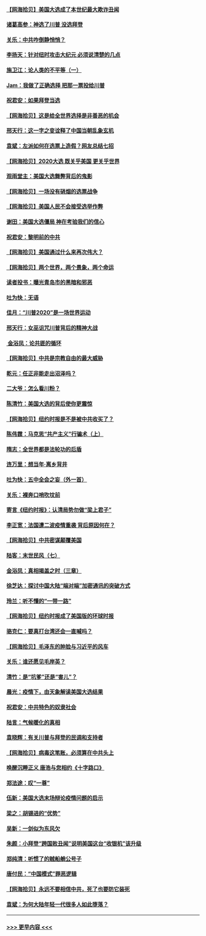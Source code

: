 #### [【网海拾贝】美国大选成了本世纪最大欺诈丑闻](../pages/nsc993/n12538029.md?t=11110551) 
#### [诸葛高参：神选了川普 没选拜登](../pages/nsc993/n12537664.md?t=11110551) 
#### [关乐：中共咋倒静悄悄？](../pages/nsc993/n12537615.md?t=11110551) 
#### [李扬天：针对纽时攻击大纪元 必须说清楚的几点](../pages/nsc993/n12536001.md?t=11110551) 
#### [施卫江：论人类的不平等（一）](../pages/nsc993/n12535700.md?t=11110551) 
#### [Jam：我做了正确选择 把那一票投给川普](../pages/nsc993/n12535743.md?t=11110551) 
#### [祝君安：如果拜登当选](../pages/nsc993/n12535726.md?t=11110551) 
#### [【网海拾贝】这是给全世界选择是非善恶的机会](../pages/nsc993/n12535061.md?t=11110551) 
#### [邢天行：这一字之变诠释了中国当朝乱象玄机](../pages/nsc993/n12533446.md?t=11110551) 
#### [袁斌：左派如何在选票上造假？网友总结七招](../pages/nsc993/n12533180.md?t=11110551) 
#### [【网海拾贝】2020大选 既关乎美国 更关乎世界](../pages/nsc993/n12533161.md?t=11110551) 
#### [观雨堂主：美国大选舞弊背后的鬼影](../pages/nsc993/n12533153.md?t=11110551) 
#### [【网海拾贝】一场没有硝烟的选票战争](../pages/nsc993/n12531883.md?t=11110551) 
#### [【网海拾贝】美国人民不会接受选举作弊](../pages/nsc993/n12528850.md?t=11110551) 
#### [谢田：美国大选僵局 神在考验我们的信心](../pages/nsc993/n12527932.md?t=11110551) 
#### [祝君安：黎明前的中共](../pages/nsc993/n12524071.md?t=11110551) 
#### [【网海拾贝】美国通过什么来再次伟大？](../pages/nsc993/n12523844.md?t=11110551) 
#### [【网海拾贝】两个世界，两个景象，两个命运](../pages/nsc993/n12521419.md?t=11110551) 
#### [读者投书：曝光青岛市的黑暗和邪恶](../pages/nsc993/n12520988.md?t=11110551) 
#### [吐为快：无语](../pages/nsc993/n12518588.md?t=11110551) 
#### [佳月：“川普2020”是一场世界运动](../pages/nsc993/n12518581.md?t=11110551) 
#### [邢天行：女巫诅咒川普背后的精神大战](../pages/nsc993/n12517257.md?t=11110551) 
#### [ 金浴凤：论共匪的循环](../pages/nsc993/n12517133.md?t=11110551) 
#### [【网海拾贝】中共是宗教自由的最大威胁](../pages/nsc993/n12516879.md?t=11110551) 
#### [乾元：任正非能走出沼泽吗？](../pages/nsc993/n12515831.md?t=11110551) 
#### [二大爷：怎么看川粉？](../pages/nsc993/n12515820.md?t=11110551) 
#### [陈清竹：美国大选的背后使你更震惊](../pages/nsc993/n12515589.md?t=11110551) 
#### [【网海拾贝】纽约时报是不是被中共收买了？](../pages/nsc993/n12515122.md?t=11110551) 
#### [陈伟霆：马克思“共产主义”行骗术（上）](../pages/nsc993/n12510217.md?t=11110551) 
#### [隋志：全世界都是法轮功的后盾](../pages/nsc993/n12510636.md?t=11110551) 
#### [连万里：想当年‧离乡背井](../pages/nsc993/n12510623.md?t=11110551) 
#### [吐为快：五中全会之妄（外一首）](../pages/nsc993/n12510470.md?t=11110551) 
#### [关乐：裸奔口哨吹坟前](../pages/nsc993/n12510403.md?t=11110551) 
#### [寄言《纽约时报》：认清局势勿做“梁上君子”](../pages/nsc993/n12510042.md?t=11110551) 
#### [李正宽：法国遭二波疫情重袭 背后原因何在？](../pages/nsc993/n12509971.md?t=11110551) 
#### [【网海拾贝】中共密谋颠覆美国](../pages/nsc993/n12509816.md?t=11110551) 
#### [陆客：末世民风（七）](../pages/nsc993/n12507822.md?t=11110551) 
#### [金浴凤：真相揭盖之时（三章）](../pages/nsc993/n12507804.md?t=11110551) 
#### [徐芝达：探讨中国大陆“端对端”加密通讯的突破方式](../pages/nsc993/n12507682.md?t=11110551) 
#### [玲兰：听不懂的“一带一路”](../pages/nsc993/n12507669.md?t=11110551) 
#### [【网海拾贝】纽约时报成了美国版的环球时报](../pages/nsc993/n12507053.md?t=11110551) 
#### [骆克仁：要真打台湾还会一直喊吗？](../pages/nsc993/n12506843.md?t=11110551) 
#### [【网海拾贝】毛泽东的肿脸与习近平的风车](../pages/nsc993/n12504537.md?t=11110551) 
#### [关乐：谁还愿见毛岸英？](../pages/nsc993/n12503866.md?t=11110551) 
#### [清竹：是“坑爹”还是“害儿”？](../pages/nsc993/n12503034.md?t=11110551) 
#### [晨光：疫情下，由天象解读美国大选结果](../pages/nsc993/n12502536.md?t=11110551) 
#### [祝君安：中共特色的奴隶社会](../pages/nsc993/n12501529.md?t=11110551) 
#### [陆言：气候暖化的真相](../pages/nsc993/n12501183.md?t=11110551) 
#### [袁晓辉：有关川普与拜登的民调和支持者](../pages/nsc993/n12500433.md?t=11110551) 
#### [【网海拾贝】病毒这笔账，必须算在中共头上](../pages/nsc993/n12500320.md?t=11110551) 
#### [唤醒沉睡正义 唐浩与您相约《十字路口》](../pages/nsc993/n12497980.md?t=11110551) 
#### [郑法途：叹“一尊”](../pages/nsc993/n12498837.md?t=11110551) 
#### [伍新：美国大选末场辩论疫情问题的启示](../pages/nsc993/n12498829.md?t=11110551) 
#### [梁之：胡锡进的“优势”](../pages/nsc993/n12498780.md?t=11110551) 
#### [吴新：一剑似为东风欠](../pages/nsc993/n12498772.md?t=11110551) 
#### [朱颜：小拜登“跨国败丑闻”说明美国这台“收银机”该升级](../pages/nsc993/n12498731.md?t=11110551) 
#### [郑纯清：听惯了的贼船艄公号子](../pages/nsc993/n12498721.md?t=11110551) 
#### [唐付民：“中国模式”罪恶逻辑](../pages/nsc993/n12498310.md?t=11110551) 
#### [【网海拾贝】永远不要相信中共，死了也要防它装死](../pages/nsc993/n12498162.md?t=11110551) 
#### [袁斌：为何大陆年轻一代很多人如此堕落？](../pages/nsc993/n12495696.md?t=11110551) 

----
#### [ >>> 更早内容 <<< ](../indexes/nsc993-earlier.md)
